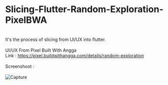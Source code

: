 # Slicing-Flutter-Random-Exploration-PixelBWA
<br />It's the process of slicing from UI/UX into flutter.
<br /><br />UI/UX From Pixel Built With Angga
<br />Link : https://pixel.buildwithangga.com/details/random-exploration
<br /><br />Screenshoot :
<br /><br />![Capture](https://user-images.githubusercontent.com/66621940/124636116-5ebe3200-deb2-11eb-9619-7ec6890885d3.PNG)
